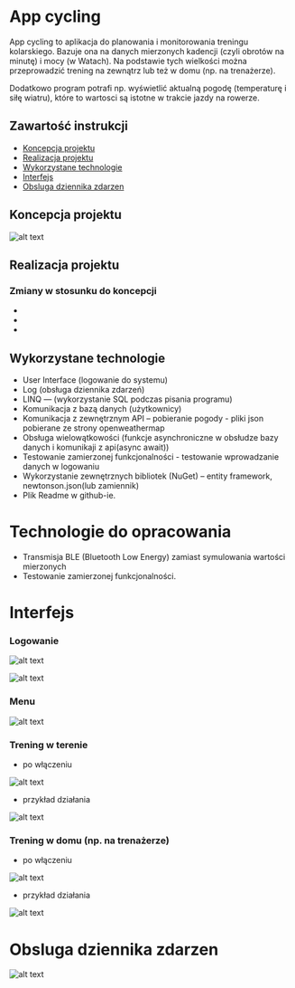 # App cycling

App cycling to aplikacja do planowania i monitorowania treningu kolarskiego. Bazuje ona na danych mierzonych kadencji (czyli obrotów na minutę) i mocy (w Watach). Na podstawie tych wielkości można przeprowadzić trening na zewnątrz lub też w domu (np. na trenażerze).

Dodatkowo program potrafi np. wyświetlić aktualną pogodę (temperaturę i siłę wiatru), które to wartosci są istotne w trakcie jazdy na rowerze.

## Zawartość instrukcji
* [Koncepcja projektu](#koncepcja-projektu)
* [Realizacja projektu](#realizacja-projektu)
* [Wykorzystane technologie](#wykorzystane-technologie)
* [Interfejs](#interfejs)
* [Obsluga dziennika zdarzen](#obsluga-dziennika-zdarzen)

## Koncepcja projektu

![alt text](https://github.com/tadekj87/App_cycling/blob/master/App2/App2/zalozenia.png)

## Realizacja projektu

### Zmiany w stosunku do koncepcji

*
*
*

## Wykorzystane technologie

* User Interface (logowanie do systemu)
* Log (obsługa dziennika zdarzeń)
* LINQ — (wykorzystanie SQL podczas pisania programu)
* Komunikacja z bazą danych (użytkownicy)
* Komunikacja z zewnętrznym API – pobieranie pogody - pliki json pobierane ze strony openweathermap
* Obsługa wielowątkowości (funkcje asynchroniczne w obsłudze bazy danych i komunikaji z api(async await))
* Testowanie zamierzonej funkcjonalności - testowanie wprowadzanie danych w logowaniu
* Wykorzystanie zewnętrznych bibliotek (NuGet) – entity framework, newtonson.json(lub zamiennik)
* Plik Readme w github-ie.

# Technologie do opracowania

* Transmisja BLE (Bluetooth Low Energy) zamiast symulowania wartości mierzonych
* Testowanie zamierzonej funkcjonalności.

# Interfejs

### Logowanie

![alt text](https://github.com/tadekj87/App_cycling/blob/master/App2/App2/poczatek_logowanie.png)

![alt text](https://github.com/tadekj87/App_cycling/blob/master/App2/App2/logowanie.png)

### Menu

![alt text](https://github.com/tadekj87/App_cycling/blob/master/App2/App2/menu.png)

### Trening w terenie 

* po włączeniu

![alt text](https://github.com/tadekj87/App_cycling/blob/master/App2/App2/teren_onStart.png)

* przykład działania

![alt text](https://github.com/tadekj87/App_cycling/blob/master/App2/App2/teren_onRun.png)

### Trening w domu (np. na trenażerze) 

* po włączeniu

![alt text](https://github.com/tadekj87/App_cycling/blob/master/App2/App2/dom_onStart.png)

* przykład działania

![alt text](https://github.com/tadekj87/App_cycling/blob/master/App2/App2/dom_onRun.png)

# Obsluga dziennika zdarzen

![alt text](https://github.com/tadekj87/App_cycling/blob/master/App2/App2/log1.png)
